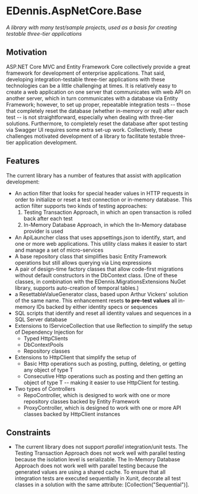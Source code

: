 # EDennis.AspNetCore.Base
*A library with many test/sample projects, used as a basis for creating testable three-tier applications*

## Motivation
ASP.NET Core MVC and Entity Framework Core collectively provide a great framework for development of enterprise applications.  That said, developing integration-testable three-tier applications with these technologies can be a little challenging at times.  It is relatively easy to create a web application on one server that communicates with web API on another server, which in turn communicates with a database via Entity Framework; however, to set up proper, repeatable integration tests -- those that completely reset the database (whether in-memory or real) after each test -- is not straightforward, especially when dealing with three-tier solutions.  Furthermore, to completely reset the database after spot testing via Swagger UI requires some extra set-up work.  Collectively, these challenges motivated development of a library to facilitate testable three-tier application development. 

## Features
The current library has a number of features that assist with application development:
- An action filter that looks for special header values in HTTP requests in order to initialize or reset a test connection or in-memory database.  This action filter supports two kinds of testing approaches:
  1. Testing Transaction Approach, in which an open transaction is rolled back after each test
  2. In-Memory Database Approach, in which the In-Memory database provider is used
- An ApiLauncher class that uses appsettings.json to identify, start, and one or more web applications.  This utility class makes it easier to start and manage a set of micro-services  
- A base repository class that simplifies basic Entity Framework operations but still allows querying via Linq expressions
- A pair of design-time factory classes that allow code-first migrations without default constructors in the DbContext class. (One of these classes, in combination with the EDennis.MigrationsExtensions NuGet library, supports auto-creation of temporal tables.)
- a ResettableValueGenerator class, based upon Arthur Vickers' solution of the same name.  This enhancement resets **to pre-test values** all in-memory IDs backed by either identity specs or sequences
- SQL scripts that identify and reset all identity values and sequences in a SQL Server database
- Extensions to IServiceCollection that use Reflection to simplify the setup of Dependency Injection for
  - Typed HttpClients
  - DbContextPools
  - Repository classes
- Extensions to HttpClient that simplify the setup of 
  - Basic Http operations such as posting, putting, deleting, or getting any object of type T
  - Consecutive Http operations such as posting and then getting an object of type T -- making it easier to use HttpClient for testing.
- Two types of Controllers
  - RepoController, which is designed to work with one or more repository classes backed by Entity Framework
  - ProxyController, which is designed to work with one or more API classes backed by HttpClient instances

## Constraints
- The current library does not support *parallel* integration/unit tests.  The Testing Transaction Approach does not work well with parallel testing because the isolation level is serializable.  The In-Memory Database Approach does not work well with parallel testing because the generated values are using a shared cache.  To ensure that all integration tests are executed sequentially in Xunit, decorate all test classes in a solution with the same attribute: [Collection("Sequential")].


